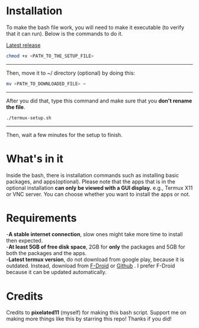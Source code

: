 # Installation

To make the bash file work, you will need to make it executable (to verify that it can run). Below is the commands to do it.  

<a href="https://github.com/pixelated11/termux-setup/releases/v1.1/">Latest release</a> 

```bash 
chmod +x <PATH_TO_THE_SETUP_FILE>
```
***
Then, move it to ~/ directory (optional) by doing this:
```bash
mv <PATH_TO_DOWNLOADED_FILE> ~
```
***
After you did that, type this command and make sure that you __don't rename the file__.
```bash
./termux-setup.sh
```
***
Then, wait a few minutes for the setup to finish.
# What's in it

Inside the bash, there is installation commands such as installing basic packages, and apps(optional).
Please note that the apps that is in the optional installation __can only be viewed with a GUI display.__ e.g., Termux X11 or VNC server. You can choose whether you want to install the apps or not.
# Requirements
-__A stable internet connection__, slow ones might take more time to install then expected.  
-__At least 5GB of free disk space__, 2GB for __only__ the packages and 5GB for both the packages and the apps.  
-__Latest termux version__, do not download from google play, because it is outdated. Instead, download from <a href="https://f-droid.org/en/packages/com.termux/">F-Droid</a> or <a href="https://github.com/termux/termux-app">Github</a> . I prefer F-Droid because it can be updated automatically.
# Credits
Credits to __pixelated11__ (myself) for making this bash script. Support me on making more things like this by starring this repo! Thanks if you did!
